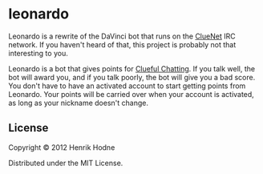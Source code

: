# leonardo

Leonardo is a rewrite of the DaVinci bot that runs on the
[ClueNet](http://cluenet.org) IRC network. If you haven't heard of
that, this project is probably not that interesting to you.

Leonardo is a bot that gives points for
[Clueful Chatting][clueful-chatting]. If you talk well, the bot will
award you, and if you talk poorly, the bot will give you a bad score.
You don't have to have an activated account to start getting points
from Leonardo. Your points will be carried over when your account is
activated, as long as your nickname doesn't change.

[clueful-chatting]: http://a.core.cluenet.org/wiki/Clueful_Chatting

## License

Copyright © 2012 Henrik Hodne

Distributed under the MIT License.
